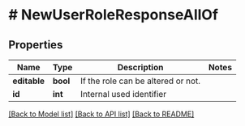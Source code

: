 # # NewUserRoleResponseAllOf

## Properties

Name | Type | Description | Notes
------------ | ------------- | ------------- | -------------
**editable** | **bool** | If the role can be altered or not. | 
**id** | **int** | Internal used identifier | 

[[Back to Model list]](../../README.md#documentation-for-models) [[Back to API list]](../../README.md#documentation-for-api-endpoints) [[Back to README]](../../README.md)


